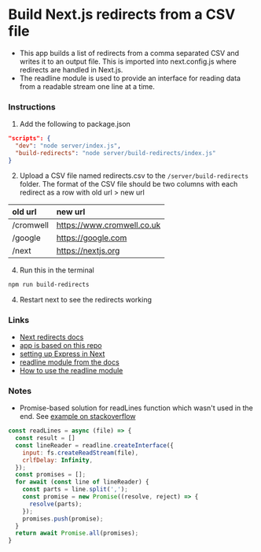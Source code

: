 # Build Next.js redirects from a CSV file

- This app builds a list of redirects from a comma separated CSV and writes it to an output file. This is imported into next.config.js where redirects are handled in Next.js.
- The readline module is used to provide an interface for reading data from a readable stream one line at a time.

### Instructions

1. Add the following to package.json
```json
"scripts": {
  "dev": "node server/index.js",
  "build-redirects": "node server/build-redirects/index.js"
}
```
2. Upload a CSV file named redirects.csv to the `/server/build-redirects` folder. The format of the CSV file should be two columns with each redirect as a row with old url > new url

| old url   | new url                    |
|:----------|:---------------------------|
| /cromwell | https://www.cromwell.co.uk | 
| /google   | https://google.com         | 
| /next     | https://nextjs.org         | 

4. Run this in the terminal
```bash
npm run build-redirects
```
4. Restart next to see the redirects working

### Links  
- [Next redirects docs](https://nextjs.org/docs/api-reference/next.config.js/redirects)
- [app is based on this repo](https://github.com/kaimanaagency/pixels-next-redirects)
- [setting up Express in Next](https://www.youtube.com/watch?v=kmrJkrW-ha0&ab_channel=skell)
- [readline module from the docs](https://nodejs.org/api/readline.html)
- [How to use the readline module](https://gist.github.com/initlove/2478016)

### Notes

- Promise-based solution for readLines function which wasn't used in the end. See [example on stackoverflow](https://stackoverflow.com/questions/69811324/how-can-i-make-a-readline-await-async-promise)

```js
const readLines = async (file) => {
  const result = []
  const lineReader = readline.createInterface({
    input: fs.createReadStream(file),
    crlfDelay: Infinity,
  });
  const promises = [];
  for await (const line of lineReader) {
    const parts = line.split(',');
    const promise = new Promise((resolve, reject) => {
      resolve(parts);
    });
    promises.push(promise);
  }
  return await Promise.all(promises);
}
```
